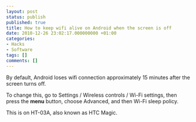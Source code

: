 ```yaml
---
layout: post
status: publish
published: true
title: How to keep wifi alive on Android when the screen is off
date: 2010-12-26 23:02:17.000000000 +01:00
categories:
- Hacks
- Software
tags: []
comments: []
---
```

By default, Android loses wifi connection approximately 15 minutes after the screen turns off.

To change this, go to Settings / Wireless controls / Wi-Fi settings, then press the <strong>menu</strong> button, choose Advanced, and then Wi-Fi sleep policy.

This is on HT-03A, also known as HTC Magic.
